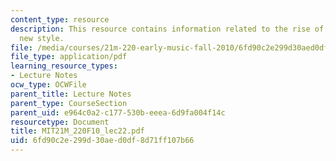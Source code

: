 ```yaml
---
content_type: resource
description: This resource contains information related to the rise of opera and a
  new style.
file: /media/courses/21m-220-early-music-fall-2010/6fd90c2e299d30aed0df8d71ff107b66_MIT21M_220F10_lec22.pdf
file_type: application/pdf
learning_resource_types:
- Lecture Notes
ocw_type: OCWFile
parent_title: Lecture Notes
parent_type: CourseSection
parent_uid: e964c0a2-c177-530b-eeea-6d9fa004f14c
resourcetype: Document
title: MIT21M_220F10_lec22.pdf
uid: 6fd90c2e-299d-30ae-d0df-8d71ff107b66
---
```

